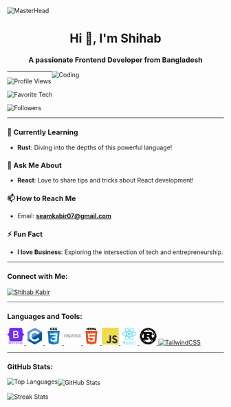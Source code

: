 ![MasterHead](https://tamerlan.dev/content/images/2021/12/block-chain-web3.gif)

<h1 align="center">Hi 👋, I'm Shihab</h1>
<h3 align="center">A passionate Frontend Developer from Bangladesh</h3>

<img align="right" alt="Coding" width="400" src="https://i.pinimg.com/originals/4e/cc/38/4ecc384e1a1e0c6f2f9a2e7f1b329f98.gif" />

---

<p align="left"> 
  <img src="https://komarev.com/ghpvc/?username=sks006&label=Profile%20Views&color=0e75b6&style=flat" alt="Profile Views" />              
  
  <img src="https://www.blueoceanacademy.com/wp-content/uploads/2023/09/Blockchain-Applications-Analysed-through-Workshop-Sessions-1024x512.jpeg/150" alt="Favorite Tech" /> <br>        
  
  <img src="https://img.shields.io/github/followers/sks006?label=Followers&style=social" alt="Followers" />
</p>



---

### 🌱 Currently Learning
- **Rust**: Diving into the depths of this powerful language!

### 💬 Ask Me About
- **React**: Love to share tips and tricks about React development!

### 📫 How to Reach Me
- Email: **seamkabir07@gmail.com**

### ⚡ Fun Fact
- **I love Business**: Exploring the intersection of tech and entrepreneurship.

---

<h3 align="left">Connect with Me:</h3>
<p align="left">
  <a href="https://linkedin.com/in/shihab-kabir-codefinder/" target="blank">
    <img align="center" src="https://cdn.jsdelivr.net/npm/simple-icons@v3/icons/linkedin.svg" alt="Shihab Kabir" height="30" width="40" />
  </a>
</p>

---

<h3 align="left">Languages and Tools:</h3>
<p align="left">
  <a href="https://getbootstrap.com" target="_blank" rel="noreferrer">
    <img src="https://raw.githubusercontent.com/devicons/devicon/master/icons/bootstrap/bootstrap-plain-wordmark.svg" alt="Bootstrap" width="40" height="40" />
  </a>
  <a href="https://www.cprogramming.com/" target="_blank" rel="noreferrer">
    <img src="https://raw.githubusercontent.com/devicons/devicon/master/icons/c/c-original.svg" alt="C" width="40" height="40" />
  </a>
  <a href="https://www.w3schools.com/css/" target="_blank" rel="noreferrer">
    <img src="https://raw.githubusercontent.com/devicons/devicon/master/icons/css3/css3-original-wordmark.svg" alt="CSS3" width="40" height="40" />
  </a>
  <a href="https://expressjs.com" target="_blank" rel="noreferrer">
    <img src="https://raw.githubusercontent.com/devicons/devicon/master/icons/express/express-original-wordmark.svg" alt="ExpressJS" width="40" height="40" />
  </a>
  <a href="https://www.w3.org/html/" target="_blank" rel="noreferrer">
    <img src="https://raw.githubusercontent.com/devicons/devicon/master/icons/html5/html5-original-wordmark.svg" alt="HTML5" width="40" height="40" />
  </a>
  <a href="https://developer.mozilla.org/en-US/docs/Web/JavaScript" target="_blank" rel="noreferrer">
    <img src="https://raw.githubusercontent.com/devicons/devicon/master/icons/javascript/javascript-original.svg" alt="JavaScript" width="40" height="40" />
  </a>
  <a href="https://reactjs.org/" target="_blank" rel="noreferrer">
    <img src="https://raw.githubusercontent.com/devicons/devicon/master/icons/react/react-original-wordmark.svg" alt="React" width="40" height="40" />
  </a>
  <a href="https://www.rust-lang.org" target="_blank" rel="noreferrer">
    <img src="https://raw.githubusercontent.com/devicons/devicon/master/icons/rust/rust-plain.svg" alt="Rust" width="40" height="40" />
  </a>
  <a href="https://tailwindcss.com/" target="_blank" rel="noreferrer">
    <img src="https://www.vectorlogo.zone/logos/tailwindcss/tailwindcss-icon.svg" alt="TailwindCSS" width="40" height="40" />
  </a>
</p>

---

<h3 align="left">GitHub Stats:</h3>
<p>
  <img align="left" src="https://github-readme-stats.vercel.app/api/top-langs?username=sks006&show_icons=true&locale=en&layout=compact&theme=radical" alt="Top Languages" />
</p>

<p>
  <img align="center" src="https://github-readme-stats.vercel.app/api?username=sks006&show_icons=true&locale=en&theme=radical" alt="GitHub Stats" />
</p>

<p>
  <img align="center" src="https://github-readme-streak-stats.herokuapp.com/?user=sks006&theme=radical" alt="Streak Stats" />
</p>
